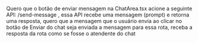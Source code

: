 Quero que o botão de enviar mensagem na ChatArea.tsx acione a seguinte API: /send-message , essa API recebe uma mensagem (prompt) e retorna uma resposta, quero que a mensagem que o usuário envia ao clicar no botão de Enviar do chat seja enviada a mensagem para essa rota, receba a resposta da rota como se fosse o atendente do chat
